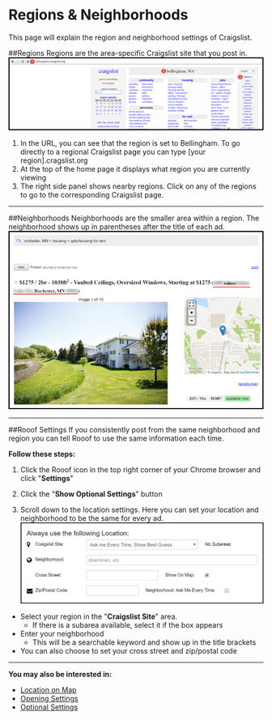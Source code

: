 # Regions & Neighborhoods
This page will explain the region and neighborhood settings of Craigslist.

##Regions
Regions are the area-specific Craigslist site that you post in.
![](maps4.jpg)
1. In the URL, you can see that the region is set to Bellingham. To go directly to a regional Craigslist page you can type [your region].cragslist.org
2. At the top of the home page it displays what region you are currently viewing
3. The right side panel shows nearby regions. Click on any of the regions to go to the corresponding Craigslist page.

---
##Neighborhoods
Neighborhoods are the smaller area within a region. The neighborhood shows up in parentheses after the title of each ad.
![](maps5.jpg)

---
##Rooof Settings
If you consistently post from the same neighborhood and region you can tell Rooof to use the same information each time.

**Follow these steps:**
1. Click the Rooof icon in the top right corner of your Chrome browser and click "**Settings**"

2. Click the "**Show Optional Settings**" button

3. Scroll down to the location settings. Here you can set your location and neighborhood to be the same for every ad.
![](settings4.jpg)

 - Select your region in the "**Craigslist Site**" area.
     - If there is a subarea available, select it if the box appears
 - Enter your neighborhood
     - This will be a searchable keyword and show up in the title brackets
 - You can also choose to set your cross street and zip/postal code

---

**You may also be interested in:**
- [Location on Map](http://docs.rooof.com/craigslistmapping_md.html)
- [Opening Settings](http://docs.rooof.com/openingsettings_md.html)
- [Optional Settings](http://docs.rooof.com/rooof_optional_settings.html)
